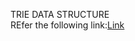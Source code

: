 TRIE DATA STRUCTURE </br>
REfer the following link:<a href="https://leetcode.com/problems/implement-trie-prefix-tree/solution/">Link</a>
